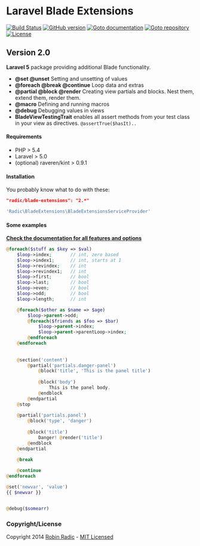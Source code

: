 Laravel Blade Extensions
========================

[![Build Status](https://travis-ci.org/RobinRadic/blade-extensions.svg?branch=master)](https://travis-ci.org/RobinRadic/blade-extensions)
[![GitHub version](https://badge.fury.io/gh/robinradic%2Fblade-extensions.svg)](http://badge.fury.io/gh/robinradic%2Fblade-extensions)
[![Goto documentation](http://img.shields.io/badge/goto-documentation-orange.svg)](http://robinradic.github.io/blade-extensions)
[![Goto repository](http://img.shields.io/badge/goto-repository-orange.svg)](https://github.com/robinradic/blade-extensions)
[![License](http://img.shields.io/badge/license-MIT-blue.svg)](http://radic.mit-license.org)

Version 2.0
-----------

**Laravel 5** package providing additional Blade functionality.

- **@set @unset** Setting and unsetting of values
- **@foreach @break @continue** Loop data and extras
- **@partial @block @render** Creating view partials and blocks. Nest them, extend them, render them.
- **@macro** Defining and running macros
- **@debug** Debugging values in views
- **BladeViewTestingTrait** enables all assert methods from your test class in your view as directives. `@assertTrue($hasIt)..`


#### Requirements
- PHP > 5.4
- Laravel > 5.0
- (optional) raveren/kint > 0.9.1

#### Installation
You probably know what to do with these:
```JSON
"radic/blade-extensions": "2.*"
```
```php
'Radic\BladeExtensions\BladeExtensionsServiceProvider'
```


#### Some examples

[**Check the documentation for all features and options**](http://robinradic.github.io/blade-extensions/)

```php
@foreach($stuff as $key => $val)
    $loop->index;       // int, zero based
    $loop->index1;      // int, starts at 1
    $loop->revindex;    // int
    $loop->revindex1;   // int
    $loop->first;       // bool
    $loop->last;        // bool
    $loop->even;        // bool
    $loop->odd;         // bool
    $loop->length;      // int

    @foreach($other as $name => $age)
        $loop->parent->odd;
        @foreach($friends as $foo => $bar)
            $loop->parent->index;
            $loop->parent->parentLoop->index;
        @endforeach
    @endforeach
    
    
    @section('content')
        @partial('partials.danger-panel')
            @block('title', 'This is the panel title')
    
            @block('body')
                This is the panel body.
            @endblock
        @endpartial
    @stop
    
    @partial('partials.panel')
        @block('type', 'danger')
    
        @block('title')
            Danger! @render('title')
        @endblock
    @endpartial
    
    @break

    @continue
@endforeach

@set('newvar', 'value')
{{ $newvar }}


@debug($somearr)
```

### Copyright/License
Copyright 2014 [Robin Radic](https://github.com/RobinRadic) - [MIT Licensed](http://radic.mit-license.org)
